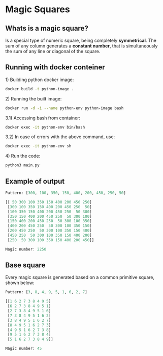 # Magic Squares

## Whats is a magic square?

Is a special type of numeric square, being completely **symmetrical**. The sum of any column generates a **constant number**, that is simultaneously the sum of any line or diagonal of the square.

## Running with docker conteiner

1\) Building python docker image:

```bash
docker build -t python-image .
```

2\) Running the built image:

```bash
docker run -d -i --name python-env python-image bash
```

3.1\) Accessing bash from container:

```bash
docker exec -it python-env bin/bash
```

3.2\) In case of errors with the above command, use:

```bash
docker exec -it python-env sh
```

4\) Run the code:

```bash
python3 main.py
```

## Example of output

```julia
Pattern: [300, 100, 350, 150, 400, 200, 450, 250, 50]

[[ 50 300 100 350 150 400 200 450 250]
 [300 100 350 150 400 200 450 250  50]
 [100 350 150 400 200 450 250  50 300]
 [350 150 400 200 450 250  50 300 100]
 [150 400 200 450 250  50 300 100 350]
 [400 200 450 250  50 300 100 350 150]
 [200 450 250  50 300 100 350 150 400]
 [450 250  50 300 100 350 150 400 200]
 [250  50 300 100 350 150 400 200 450]]

Magic number: 2250
```

## Base square
Every magic square is generated based on a common primitive square, shown below:

```python
Pattern: [3, 8, 4, 9, 5, 1, 6, 2, 7]

[[1 6 2 7 3 8 4 9 5] 
 [6 2 7 3 8 4 9 5 1] 
 [2 7 3 8 4 9 5 1 6] 
 [7 3 8 4 9 5 1 6 2] 
 [3 8 4 9 5 1 6 2 7] 
 [8 4 9 5 1 6 2 7 3] 
 [4 9 5 1 6 2 7 3 8] 
 [9 5 1 6 2 7 3 8 4] 
 [5 1 6 2 7 3 8 4 9]]

Magic number: 45
```
